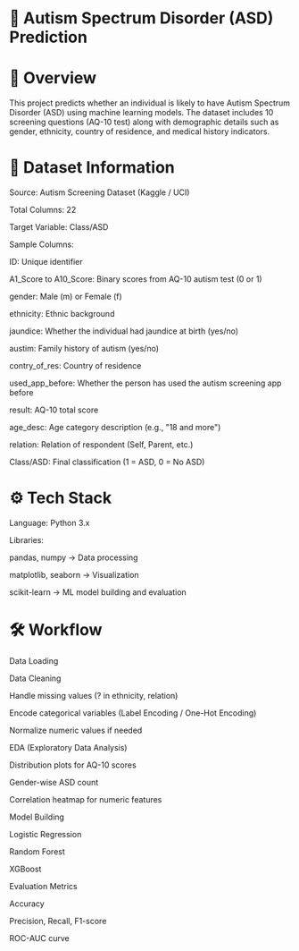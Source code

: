 # 🧠 Autism Spectrum Disorder (ASD) Prediction

# 📌 Overview

This project predicts whether an individual is likely to have Autism Spectrum Disorder (ASD) using machine learning models.
The dataset includes 10 screening questions (AQ-10 test) along with demographic details such as gender, ethnicity, country of residence, and medical history indicators.


# 📂 Dataset Information

Source: Autism Screening Dataset (Kaggle / UCI)

Total Columns: 22

Target Variable: Class/ASD

Sample Columns:

ID: Unique identifier

A1_Score to A10_Score: Binary scores from AQ-10 autism test (0 or 1)

gender: Male (m) or Female (f)

ethnicity: Ethnic background

jaundice: Whether the individual had jaundice at birth (yes/no)

austim: Family history of autism (yes/no)

contry_of_res: Country of residence

used_app_before: Whether the person has used the autism screening app before

result: AQ-10 total score

age_desc: Age category description (e.g., "18 and more")

relation: Relation of respondent (Self, Parent, etc.)

Class/ASD: Final classification (1 = ASD, 0 = No ASD)

# ⚙️ Tech Stack

Language: Python 3.x

Libraries:

pandas, numpy → Data processing

matplotlib, seaborn → Visualization

scikit-learn → ML model building and evaluation

# 🛠 Workflow

Data Loading

Data Cleaning

Handle missing values (? in ethnicity, relation)

Encode categorical variables (Label Encoding / One-Hot Encoding)

Normalize numeric values if needed

EDA (Exploratory Data Analysis)

Distribution plots for AQ-10 scores

Gender-wise ASD count

Correlation heatmap for numeric features

Model Building

Logistic Regression

Random Forest

XGBoost

Evaluation Metrics

Accuracy

Precision, Recall, F1-score

ROC-AUC curve
